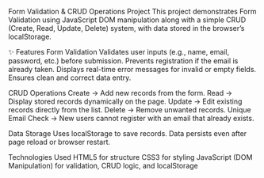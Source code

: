 Form Validation & CRUD Operations Project
This project demonstrates Form Validation using JavaScript DOM manipulation along with a simple CRUD (Create, Read, Update, Delete) system, with data stored in the browser’s localStorage.

✨ Features
Form Validation
Validates user inputs (e.g., name, email, password, etc.) before submission.
Prevents registration if the email is already taken.
Displays real-time error messages for invalid or empty fields.
Ensures clean and correct data entry.


CRUD Operations
Create → Add new records from the form.
Read → Display stored records dynamically on the page.
Update → Edit existing records directly from the list.
Delete → Remove unwanted records.
Unique Email Check → New users cannot register with an email that already exists.


Data Storage
Uses localStorage to save records.
Data persists even after page reload or browser restart.


Technologies Used
HTML5 for structure
CSS3 for styling
JavaScript (DOM Manipulation) for validation, CRUD logic, and localStorage
